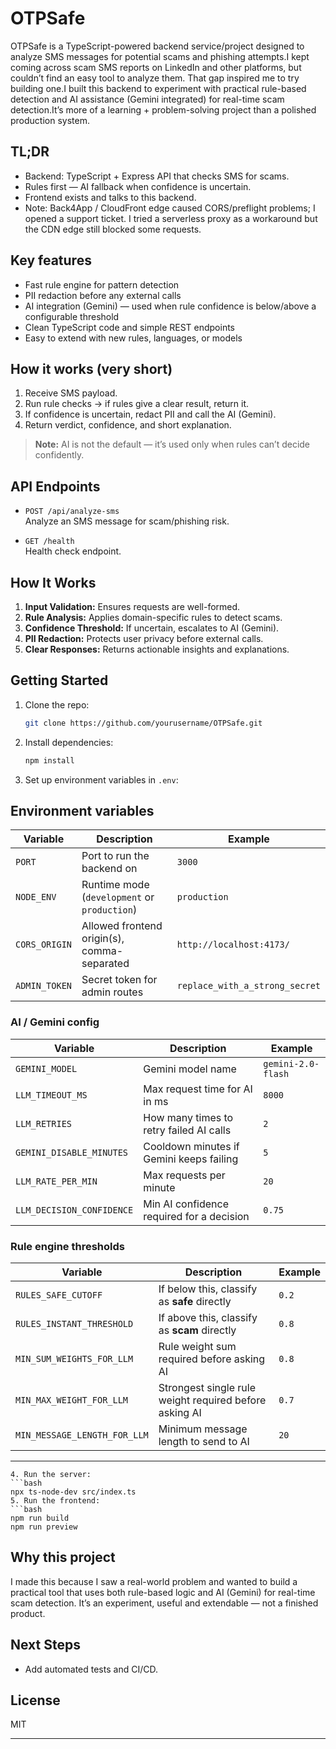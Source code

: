 # OTPSafe

OTPSafe is a  TypeScript-powered backend service/project designed to analyze SMS messages for potential scams and phishing attempts.I kept coming across scam SMS reports on LinkedIn and other platforms, but couldn’t find an easy tool to analyze them. That gap inspired me to try building one.I built this backend to experiment with practical rule-based detection and AI assistance (Gemini integrated) for real-time scam detection.It’s more of a learning + problem-solving project than a polished production system.

## TL;DR
- Backend: TypeScript + Express API that checks SMS for scams.  
- Rules first — AI fallback when confidence is uncertain.  
- Frontend exists and talks to this backend.  
- Note: Back4App / CloudFront edge caused CORS/preflight problems; I opened a support ticket. I tried a serverless proxy as a workaround but the CDN edge still blocked some requests.

## Key features
- Fast rule engine for pattern detection  
- PII redaction before any external calls  
- AI integration (Gemini) — used when rule confidence is below/above a configurable threshold  
- Clean TypeScript code and simple REST endpoints  
- Easy to extend with new rules, languages, or models

## How it works (very short)
1. Receive SMS payload.  
2. Run rule checks → if rules give a clear result, return it.  
3. If confidence is uncertain, redact PII and call the AI (Gemini).  
4. Return verdict, confidence, and short explanation.

> **Note:** AI is not the default — it’s used only when rules can’t decide confidently.

## API Endpoints

- `POST /api/analyze-sms`  
  Analyze an SMS message for scam/phishing risk.

- `GET /health`  
  Health check endpoint.

## How It Works

1. **Input Validation:** Ensures requests are well-formed.
2. **Rule Analysis:** Applies domain-specific rules to detect scams.
3. **Confidence Threshold:** If uncertain, escalates to AI (Gemini).
4. **PII Redaction:** Protects user privacy before external calls.
5. **Clear Responses:** Returns actionable insights and explanations.

## Getting Started

1. Clone the repo:
   ```bash
   git clone https://github.com/yourusername/OTPSafe.git
   ```
2. Install dependencies:
   ```bash
   npm install
   ```
3. Set up environment variables in `.env`:
## Environment variables

| Variable                   | Description                                                                 | Example |
|-----------------------------|-----------------------------------------------------------------------------|---------|
| `PORT`                     | Port to run the backend on                                                  | `3000` |
| `NODE_ENV`                 | Runtime mode (`development` or `production`)                                | `production` |
| `CORS_ORIGIN`              | Allowed frontend origin(s), comma-separated                                 | `http://localhost:4173/` |
| `ADMIN_TOKEN`              | Secret token for admin routes                                               | `replace_with_a_strong_secret` |

### AI / Gemini config
| Variable                   | Description                                                                 | Example |
|-----------------------------|-----------------------------------------------------------------------------|---------|
| `GEMINI_MODEL`             | Gemini model name                                                           | `gemini-2.0-flash` |
| `LLM_TIMEOUT_MS`           | Max request time for AI in ms                                               | `8000` |
| `LLM_RETRIES`              | How many times to retry failed AI calls                                     | `2` |
| `GEMINI_DISABLE_MINUTES`   | Cooldown minutes if Gemini keeps failing                                    | `5` |
| `LLM_RATE_PER_MIN`         | Max requests per minute                                                     | `20` |
| `LLM_DECISION_CONFIDENCE`  | Min AI confidence required for a decision                                   | `0.75` |

### Rule engine thresholds
| Variable                   | Description                                                                 | Example |
|-----------------------------|-----------------------------------------------------------------------------|---------|
| `RULES_SAFE_CUTOFF`        | If below this, classify as **safe** directly                                | `0.2` |
| `RULES_INSTANT_THRESHOLD`  | If above this, classify as **scam** directly                                | `0.8` |
| `MIN_SUM_WEIGHTS_FOR_LLM`  | Rule weight sum required before asking AI                                   | `0.8` |
| `MIN_MAX_WEIGHT_FOR_LLM`   | Strongest single rule weight required before asking AI                      | `0.7` |
| `MIN_MESSAGE_LENGTH_FOR_LLM` | Minimum message length to send to AI                                       | `20` |

---
   ```
4. Run the server:
   ```bash
   npx ts-node-dev src/index.ts
5. Run the frontend:
   ```bash
   npm run build
   npm run preview
   ```

## Why this project

I made this because I saw a real-world problem and wanted to build a practical tool that uses both rule-based logic and AI (Gemini) for real-time scam detection. It’s an experiment, useful and extendable — not a finished product.


## Next Steps

- Add automated tests and CI/CD.

## License

MIT

---

